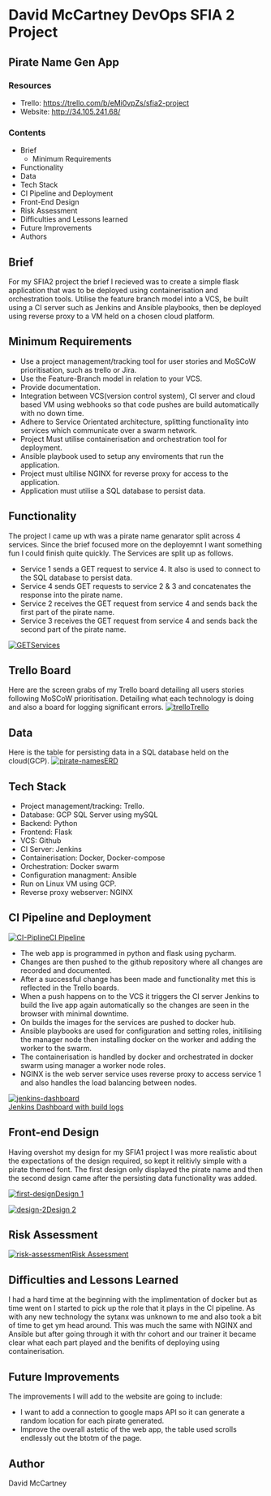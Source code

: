 # David McCartney DevOps SFIA 2 Project
## Pirate Name Gen App 

### Resources
* Trello: https://trello.com/b/eMi0vpZs/sfia2-project
* Website: http://34.105.241.68/

### Contents
* Brief
    * Minimum Requirements
* Functionality
* Data
* Tech Stack
* CI Pipeline and Deployment
* Front-End Design
* Risk Assessment
* Difficulties and Lessons learned
* Future Improvements
* Authors

## Brief
 For my SFIA2 project the brief I recieved was to create a simple flask  application that was to be deployed using containerisation and orchestration tools. Utilise the feature branch model into a VCS, be built using a CI server such as Jenkins and Ansible playbooks, then be deployed using reverse proxy to a VM held on a chosen cloud platform.  

## Minimum Requirements
* Use a project management/tracking tool for user stories and MoSCoW prioritisation, such as trello or Jira.
* Use the Feature-Branch model in relation to your VCS.
* Provide documentation.
* Integration between VCS(version control system), CI server and cloud based VM using webhooks so that code pushes are build automatically with no down time.
* Adhere to Service Orientated architecture, splitting functionality into services which communicate over a swarm network. 
* Project Must utilise containerisation and orchestration tool for deployment.
* Ansible playbook used to setup any enviroments that run the application.
* Project must ultilise NGINX for reverse proxy for access to the application.
* Application must utilise a SQL database to persist data. 

## Functionality
The project I came up wth was a pirate name genarator split across 4 services. Since the brief focused more on the deployemnt I want something fun I could finish quite quickly. The Services are split up as follows.

* Service 1 sends a GET request to service 4. It also is used to connect to the SQL database to persist data.
* Service 4 sends GET requests to service 2 & 3 and concatenates the response into the pirate name.
* Service 2 receives the GET request from service 4 and sends back the first part of the pirate name.
* Service 3 receives the GET request from service 4 and sends back the second part of the pirate name.


<a href="https://ibb.co/nmf2vp4"><img src="https://i.ibb.co/LR6wWKB/GET.png" alt="GET" border="0" />Services</a>
 
 ## Trello Board
 Here are the screen grabs of my Trello board detailing all users stories following MoSCoW prioritisation. Detailing what each technology is doing and also a board for logging significant errors.
 <a href="https://ibb.co/fCzw3PZ"><img src="https://i.ibb.co/dQwYNzX/trello.png" alt="trello" border="0" />Trello</a>

## Data 
Here is the table for persisting data in a SQL database held on the cloud(GCP).
<a href="https://ibb.co/Q6RbGm2"><img src="https://i.ibb.co/khfHFcR/pirate-names.png" alt="pirate-names" border="0" />ERD</a>


## Tech Stack
* Project management/tracking: Trello.
* Database: GCP SQL Server using mySQL
* Backend: Python
* Frontend: Flask
* VCS: Github
* CI Server: Jenkins
* Containerisation: Docker, Docker-compose
* Orchestration: Docker swarm 
* Configuration managment: Ansible
* Run on Linux VM using GCP.
* Reverse proxy webserver: NGINX

## CI Pipeline and Deployment
<a href="https://ibb.co/j5kjsrx"><img src="https://i.ibb.co/59hJwRz/CI-Pipline.jpg" alt="CI-Pipline" border="0" />CI Pipeline</a>

* The web app is programmed in python and flask using pycharm.
* Changes are then pushed to the github repository where all changes are recorded and documented.
* After a successful change has been made and functionality met this is reflected in the Trello boards.
* When a push happens on to the VCS it triggers the CI server Jenkins to build the live app again automatically so the changes are seen in the browser with minimal downtime.
* On builds the images for the services are pushed to docker hub.
* Ansible playbooks are used for configuration and setting roles, initilising the manager node then installing docker on the worker and adding the worker to the swarm.
* The containerisation is handled by docker and orchestrated in docker swarm using manager a worker node roles.
* NGINX is the web server service uses reverse proxy to access service 1 and also handles the load balancing between nodes.

<a href="https://ibb.co/L0H1gzK"><img src="https://i.ibb.co/7SLKpJh/jenkins-dashboard.png" alt="jenkins-dashboard" border="0"></a><br /><a target='_blank' href='https://imgbb.com/'>Jenkins Dashboard with build logs</a><br />

## Front-end Design

Having overshot my design for my SFIA1 project I was more realistic about the expectations of the design required, so kept it relitivly simple with a pirate themed font. The first design only displayed the pirate name and then the second design came after the persisting data functionality was added.

<a href="https://ibb.co/bQNqD7r"><img src="https://i.ibb.co/k5qkvMh/first-design.png" alt="first-design" border="0">Design 1</a>

<a href="https://ibb.co/1QWtX4s"><img src="https://i.ibb.co/tKrT21Z/design-2.png" alt="design-2" border="0">Design 2</a>


## Risk Assessment
<a href="https://ibb.co/Tw49zyb"><img src="https://i.ibb.co/fXkjmJn/risk-assessment.png" alt="risk-assessment" border="0">Risk Assessment</a>


## Difficulties and Lessons Learned
I had a hard time at the beginning with the implimentation of docker but as time went on I started to pick up the role that it plays in the CI pipeline. As with any new technology the sytanx was unknown to me and also took a bit of time to get ym head around. This was much the same with NGINX and Ansible but after going through it with thr cohort and our trainer it became clear what each part played and the benifits of deploying using containerisation.

## Future Improvements
The improvements I will add to the website are going to include:
* I want to add a connection to google maps API so it can generate a random location for each pirate generated.
* Improve the overall astetic of the web app, the table used scrolls endlessly out the btotm of the page.

## Author
David McCartney 